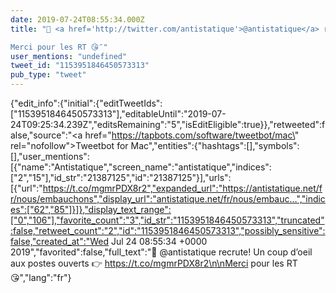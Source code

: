 ```yaml
---
date: 2019-07-24T08:55:34.000Z
title: "🚨 <a href='http://twitter.com/antistatique'>@antistatique</a> recrute!  Un coup d’oeil aux postes ouverts 👉 https://t.co/mgmrPDX8r2

Merci pour les RT 😘″"
user_mentions: "undefined"
tweet_id: "1153951846450573313"
pub_type: "tweet"
---
```

{"edit_info":{"initial":{"editTweetIds":["1153951846450573313"],"editableUntil":"2019-07-24T09:25:34.239Z","editsRemaining":"5","isEditEligible":true}},"retweeted":false,"source":"<a href=\"https://tapbots.com/software/tweetbot/mac\" rel=\"nofollow\">Tweetbot for Mac</a>","entities":{"hashtags":[],"symbols":[],"user_mentions":[{"name":"Antistatique","screen_name":"antistatique","indices":["2","15"],"id_str":"21387125","id":"21387125"}],"urls":[{"url":"https://t.co/mgmrPDX8r2","expanded_url":"https://antistatique.net/fr/nous/embauchons","display_url":"antistatique.net/fr/nous/embauc…","indices":["62","85"]}]},"display_text_range":["0","106"],"favorite_count":"3","id_str":"1153951846450573313","truncated":false,"retweet_count":"2","id":"1153951846450573313","possibly_sensitive":false,"created_at":"Wed Jul 24 08:55:34 +0000 2019","favorited":false,"full_text":"🚨 @antistatique recrute!  Un coup d’oeil aux postes ouverts 👉 https://t.co/mgmrPDX8r2\n\nMerci pour les RT 😘","lang":"fr"}
